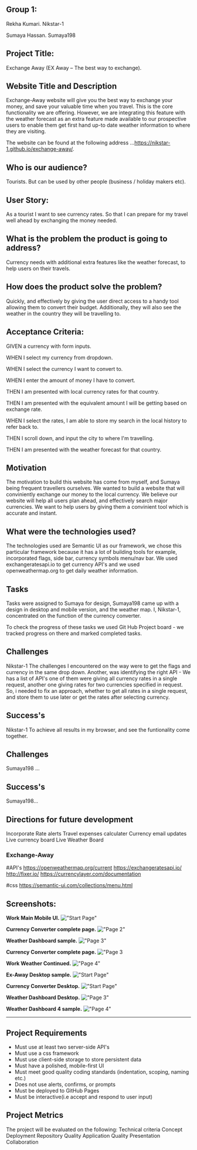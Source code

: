 
## Group 1:
Rekha Kumari. Nikstar-1

Sumaya Hassan. Sumaya198

## Project Title: 
Exchange Away (EX Away – The best way to exchange).

## Website Title and Description
Exchange-Away website will give you the best way to exchange your money, and save your valuable time when you travel. This is the core functionality we are offering. However, we are integrating this feature with the weather forecast as an extra feature made available to our prospective users to enable them get first hand up-to date weather information to where they are visiting.

The website can be found at the following address ...https://nikstar-1.github.io/exchange-away/.
## Who is our audience? 

Tourists. But can be used by other people (business / holiday makers etc).
## User Story: 

As a tourist 
I want to see currency rates.
So that I can prepare for my travel well ahead by exchanging the money needed.

## What is the problem the product is going to address? 
Currency needs with additional extra features like the weather forecast, to help users on their travels.

## How does the product solve the problem?
Quickly, and effectively by giving the user direct access to a handy tool allowing them to convert their budget. Additionally, they will also see the weather in the country they will be travelling to.  

## Acceptance Criteria:
GIVEN a currency with form inputs.

WHEN I select my currency from dropdown.

WHEN I select the currency I want to convert to.

WHEN I enter the amount of money I have to convert.

THEN I am presented with local currency rates for that country.

THEN I am presented with the equivalent amount I will be getting based on exchange rate.

WHEN I select the rates, I am able to store my search in the local history to refer back to.

THEN I scroll down, and input the city to where I'm travelling.

THEN I am presented with the weather forecast for that country. 

## Motivation
The motivation to build this website has come from myself, and Sumaya being frequent travellers ourselves. We wanted to build a website that will conviniently exchange our money to the local currency. We believe our website will help all users plan ahead, and effectively search major currencies. We want to help users by giving them a convinient tool which is accurate and instant. 

## What were the technologies used?
The technologies used are Semantic UI as our framework, we chose this particular framework because it has a lot of building tools for example, incorporated flags, side bar, currency symbols menu/nav bar. 
We used exchangeratesapi.io to get currency API's and we used openweathermap.org to get daily weather information.

## Tasks 
Tasks were assigned to Sumaya for design, Sumaya198 came up with a design in desktop and mobile version, and the weather map.
I, Nikstar-1, concentrated on the function of the currency converter. 

To check the progress of these tasks we used Git Hub Project board - we tracked progress on there and marked completed tasks. 

## Challenges 
Nikstar-1
The challenges I encountered on the way were to get the flags and currency in the same drop down. Another, was identifying the right API - We has a list of API's one of them were giving all currency rates in a single request, another one giving rates for two currencies specified in request. So, i needed to fix an approach, whether to get all rates in a single request, and store them to use later or get the rates after selecting currency.
## Success's
Nikstar-1
To achieve all results in my browser, and see the funtionality come together.

## Challenges 
Sumaya198 ...

## Success's
Sumaya198...

## Directions for future development
Incorporate Rate alerts
Travel expenses calculater
Currency email updates
Live currency board
Live Weather Board


### Exchange-Away

#API's
https://openweathermap.org/current
https://exchangeratesapi.io/
http://fixer.io/
https://currencylayer.com/documentation


#css
https://semantic-ui.com/collections/menu.html



## Screenshots:

**Work Main Mobile UI.**
!["Start Page"](M-ExAway.png "Start page Mobile First UI.")

**Currency Converter complete page.**
!["Page 2"](M-CurrencyConverter.png "Currency Converter completed page.")

**Weather Dashboard sample.**
!["Page 3"](M-Weather1.png "Weather Dashboard.")

**Currency Converter complete page.**
!["Page 3](M-Weather3.png "Weather 3.")

**Work Weather Continued.**
!["Page 4"](M-weather4.png "Weather 4.")

**Ex-Away Desktop sample.**
!["Start Page"](Desktop-ExchangeAway.png "X-Away.")

**Currency Converter Desktop.**
!["Start Page"](Desktop-CurrencyConverter.png "Currency Converter.")

**Weather Dashboard Desktop.**
!["Page 3"](Desktop-WeatherDashboard.png "Weather Dashboard.")

**Weather Dashboard 4 sample.**
!["Page 4"](Desktop-Weather4.png "Weather 4.")





----------------------------------------------------------------------------------------------------------------------------------------------------------------------------

## Project Requirements
- Must use at least two server-side API's
- Must use a css framework
- Must use client-side storage to store persistent data
- Must have a polished, mobile-first UI
- Must meet good quality coding standards (indentation, scoping, naming etc.)
- Does not use alerts, confirms, or prompts
- Must be deployed to GitHub Pages
- Must be interactive(i.e accept and respond to user input)

## Project Metrics 
The project will be evaluated on the following:
Technical criteria 
Concept
Deployment
Repository Quality
Application Quality
Presentation
Collaboration
